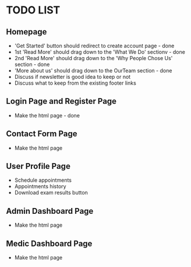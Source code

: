 # TODO LIST

## Homepage
- 'Get Started' button should redirect to create account page - done
- 1st 'Read More' should drag down to the 'What We Do' sectionv - done
- 2nd 'Read More' should drag down to the 'Why People Chose Us' section - done
- 'More about us' should drag down to the OurTeam section - done
- Discuss if newsletter is good idea to keep or not 
- Discuss what to keep from the existing footer links   

## Login Page and Register Page
- Make the html page - done


## Contact Form Page
- Make the html page


## User Profile Page
- Schedule appointments 
- Appointments history
- Download exam results button


## Admin Dashboard Page
- Make the html page


## Medic Dashboard Page
- Make the html page